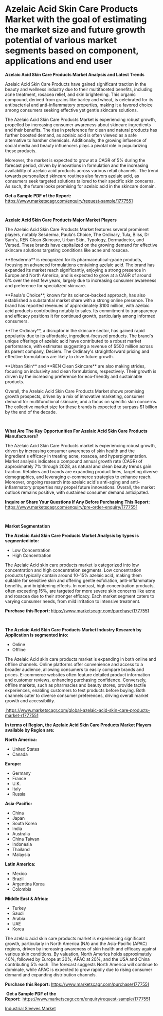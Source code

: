 <p><h1>Azelaic Acid Skin Care Products Market with the goal of estimating the market size and future growth potential of various market segments based on component, applications and end user</h1></p><p><strong>Azelaic Acid Skin Care Products Market Analysis and Latest Trends</strong></p>
<p><p>Azelaic Acid Skin Care Products have gained significant traction in the beauty and wellness industry due to their multifaceted benefits, including acne treatment, rosacea relief, and skin brightening. This organic compound, derived from grains like barley and wheat, is celebrated for its antibacterial and anti-inflammatory properties, making it a favored choice among consumers seeking effective yet gentle skincare solutions.</p><p>The Azelaic Acid Skin Care Products Market is experiencing robust growth, propelled by increasing consumer awareness about skincare ingredients and their benefits. The rise in preference for clean and natural products has further boosted demand, as azelaic acid is often viewed as a safe alternative to harsher chemicals. Additionally, the growing influence of social media and beauty influencers plays a pivotal role in popularizing these products.</p><p>Moreover, the market is expected to grow at a CAGR of 5% during the forecast period, driven by innovations in formulation and the increasing availability of azelaic acid products across various retail channels. The trend towards personalized skincare routines also favors azelaic acid, as consumers seek targeted solutions tailored to their specific skin concerns. As such, the future looks promising for azelaic acid in the skincare domain.</p></p>
<p><strong>Get a Sample PDF of the Report:&nbsp;</strong> <a href="https://www.marketscagr.com/enquiry/request-sample/1777551?utm_campaign=3188&utm_medium=2&utm_source=Github&utm_content=ia&utm_term=04042025&utm_id=azelaic-acid-skin-care-products">https://www.marketscagr.com/enquiry/request-sample/1777551</a></p>
<p>&nbsp;</p>
<p><strong>Azelaic Acid Skin Care Products Major Market Players</strong></p>
<p><p>The Azelaic Acid Skin Care Products Market features several prominent players, notably Sesderma, Paula's Choice, The Ordinary, Tula, Bliss, Dr Sam's, REN Clean Skincare, Urban Skin, Typology, Dermadoctor, and Versed. These brands have capitalized on the growing demand for effective skincare solutions targeting conditions like acne and rosacea.</p><p>**Sesderma** is recognized for its pharmaceutical-grade products, focusing on advanced formulations containing azelaic acid. The brand has expanded its market reach significantly, enjoying a strong presence in Europe and North America, and is expected to grow at a CAGR of around 6% over the next few years, largely due to increasing consumer awareness and preference for specialized skincare.</p><p>**Paula's Choice**, known for its science-backed approach, has also established a substantial market share with a strong online presence. The brand has reported revenues of approximately $100 million, with azelaic acid products contributing notably to sales. Its commitment to transparency and efficacy positions it for continued growth, particularly among informed consumers.</p><p>**The Ordinary**, a disruptor in the skincare sector, has gained rapid popularity due to its affordable, ingredient-focused products. The brand's unique offerings of azelaic acid have contributed to a robust market performance, with estimates suggesting a revenue of $500 million across its parent company, Deciem. The Ordinary's straightforward pricing and effective formulations are likely to drive future growth.</p><p>**Urban Skin** and **REN Clean Skincare** are also making strides, focusing on inclusivity and clean formulations, respectively. Their growth is driven by the increasing preference for eco-friendly and sustainable products. </p><p>Overall, the Azelaic Acid Skin Care Products Market shows promising growth prospects, driven by a mix of innovative marketing, consumer demand for multifunctional skincare, and a focus on specific skin concerns. The collective market size for these brands is expected to surpass $1 billion by the end of the decade.</p></p>
<p>&nbsp;</p>
<p><strong>What Are The Key Opportunities For Azelaic Acid Skin Care Products Manufacturers?</strong></p>
<p><p>The Azelaic Acid Skin Care Products market is experiencing robust growth, driven by increasing consumer awareness of skin health and the ingredient's efficacy in treating acne, rosacea, and hyperpigmentation. Market analysis indicates a compound annual growth rate (CAGR) of approximately 7% through 2028, as natural and clean beauty trends gain traction. Retailers and brands are expanding product lines, targeting diverse demographics, and leveraging e-commerce strategies to enhance reach. Moreover, ongoing research into azelaic acid's anti-aging and anti-inflammatory properties may propel future innovations. Overall, the market outlook remains positive, with sustained consumer demand anticipated.</p></p>
<p><strong>Inquire or Share Your Questions If Any Before Purchasing This Report:</strong> <a href="https://www.marketscagr.com/enquiry/pre-order-enquiry/1777551?utm_campaign=3188&utm_medium=2&utm_source=Github&utm_content=ia&utm_term=04042025&utm_id=azelaic-acid-skin-care-products">https://www.marketscagr.com/enquiry/pre-order-enquiry/1777551</a></p>
<p>&nbsp;</p>
<p><strong>Market Segmentation</strong></p>
<p><strong>The Azelaic Acid Skin Care Products Market Analysis by types is segmented into:</strong></p>
<p><ul><li>Low Concentration</li><li>High Concentration</li></ul></p>
<p><p>The Azelaic Acid skin care products market is categorized into low concentration and high concentration segments. Low concentration products typically contain around 10-15% azelaic acid, making them suitable for sensitive skin and offering gentle exfoliation, anti-inflammatory benefits, and brightening effects. In contrast, high concentration products, often exceeding 15%, are targeted for more severe skin concerns like acne and rosacea due to their stronger efficacy. Each market segment caters to varying consumer needs, from mild irritation to intensive treatment.</p></p>
<p><strong>Purchase this Report:&nbsp;</strong><a href="https://www.marketscagr.com/purchase/1777551?utm_campaign=3188&utm_medium=2&utm_source=Github&utm_content=ia&utm_term=04042025&utm_id=azelaic-acid-skin-care-products">https://www.marketscagr.com/purchase/1777551</a></p>
<p>&nbsp;</p>
<p><strong>The Azelaic Acid Skin Care Products Market Industry Research by Application is segmented into:</strong></p>
<p><ul><li>Online</li><li>Offline</li></ul></p>
<p><p>The Azelaic Acid skin care products market is expanding in both online and offline channels. Online platforms offer convenience and access to a broader audience, allowing consumers to easily compare brands and prices. E-commerce websites often feature detailed product information and customer reviews, enhancing purchasing confidence. Conversely, offline markets, such as pharmacies and beauty stores, provide tactile experiences, enabling customers to test products before buying. Both channels cater to diverse consumer preferences, driving overall market growth and accessibility.</p></p>
<p><a href="https://www.marketscagr.com/global-azelaic-acid-skin-care-products-market-r1777551?utm_campaign=3188&utm_medium=2&utm_source=Github&utm_content=ia&utm_term=04042025&utm_id=azelaic-acid-skin-care-products">&nbsp;https://www.marketscagr.com/global-azelaic-acid-skin-care-products-market-r1777551</a></p>
<p><strong>In terms of Region, the Azelaic Acid Skin Care Products Market Players available by Region are:</strong></p>
<p>
    <p> <strong> North America: </strong>
        <ul>
            <li>United States</li>
            <li>Canada</li>
        </ul>
        </p> 
    <p> <strong> Europe: </strong>
        <ul>
            <li>Germany</li>
            <li>France</li>
            <li>U.K.</li>
            <li>Italy</li>
            <li>Russia</li>
        </ul>
        </p> 
    <p> <strong> Asia-Pacific: </strong>
        <ul>
            <li>China</li>
            <li>Japan</li>
            <li>South Korea</li>
            <li>India</li>
            <li>Australia</li>
            <li>China Taiwan</li>
            <li>Indonesia</li>
            <li>Thailand</li>
            <li>Malaysia</li>
        </ul>
        </p> 
    <p> <strong> Latin America: </strong>
        <ul>
            <li>Mexico</li>
            <li>Brazil</li>
            <li>Argentina Korea</li>
            <li>Colombia</li>
        </ul>
        </p> 
    <p> <strong> Middle East & Africa: </strong>
        <ul>
            <li>Turkey</li>
            <li>Saudi</li>
            <li>Arabia</li>
            <li>UAE</li>
            <li>Korea</li>
        </ul>
    </p>
    </p>
<p><p>The azelaic acid skin care products market is experiencing significant growth, particularly in North America (NA) and the Asia-Pacific (APAC) regions, driven by increasing awareness of skin health and efficacy against various skin conditions. By valuation, North America holds approximately 40%, followed by Europe at 30%, APAC at 20%, and the USA and China contributing 5% each. The forecast suggests North America will continue to dominate, while APAC is expected to grow rapidly due to rising consumer demand and expanding distribution channels.</p></p>
<p><strong>Purchase this Report: </strong><a href="https://www.marketscagr.com/purchase/1777551?utm_campaign=3188&utm_medium=2&utm_source=Github&utm_content=ia&utm_term=04042025&utm_id=azelaic-acid-skin-care-products">https://www.marketscagr.com/purchase/1777551</a></p>
<p>&nbsp;<strong>Get a Sample PDF of the Report:&nbsp;&nbsp;</strong><a href="https://www.marketscagr.com/enquiry/request-sample/1777551?utm_campaign=3188&utm_medium=2&utm_source=Github&utm_content=ia&utm_term=04042025&utm_id=azelaic-acid-skin-care-products">https://www.marketscagr.com/enquiry/request-sample/1777551</a></p>
<p><strong></strong></p>
<p><p><a href="https://github.com/osamhcombre/Market-Research-Report-List-1/blob/main/industrial-sleeves-market.md?utm_campaign=3188&utm_medium=2&utm_source=Github&utm_content=ia&utm_term=04042025&utm_id=azelaic-acid-skin-care-products">Industrial Sleeves Market</a></p></p>